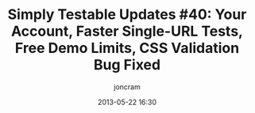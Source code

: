 ---
title: "Simply Testable Updates #40: Your Account, Faster Single-URL Tests, Free Demo Limits, CSS Validation Bug Fixed"
short_title: "Simply Testable Updates #40: Your Account, Faster Single-URL Tests"
date: 2013-05-22 16:30
author: joncram
newsletter:
    issue_number: 40th
    url: https://us5.campaign-archive2.com/?u=ac75e33d993d2b502e333ddd0&amp;id=e550c94573
    closing_sentence: Expect the next newsletter on May 29.
    highlights:
        - <a href="/your-account-page-now-available/">Your account page complete</a>
        - <a href="/faster-single-URL-tests/">Faster single-URL tests</a>
        - <a href="/free-demo-test-url-limits/">Free demo limits</a>
        - <a href="/css-validation-local-path-reference-bug-fixed/">CSS validation bug fixed</a>
---